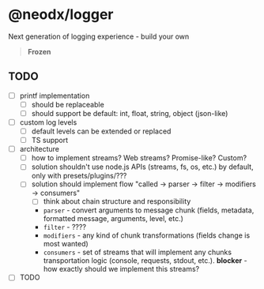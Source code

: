 # @neodx/logger

Next generation of logging experience - build your own

> **Frozen**

## TODO

- [ ] printf implementation
  - [ ] should be replaceable
  - [ ] should support be default: int, float, string, object (json-like)
- [ ] custom log levels
  - [ ] default levels can be extended or replaced
  - [ ] TS support
- [ ] architecture
  - [ ] how to implement streams? Web streams? Promise-like? Custom?
  - [ ] solution shouldn't use node.js APIs (streams, fs, os, etc.) by default, only with presets/plugins/???
  - [ ] solution should implement flow "called -> parser -> filter -> modifiers -> consumers"
    - [ ] think about chain structure and responsibility
    - `parser` - convert arguments to message chunk (fields, metadata, formatted message, arguments, level, etc.)
    - `filter` - ????
    - `modifiers` - any kind of chunk transformations (fields change is most wanted)
    - `consumers` - set of streams that will implement any chunks transportation logic (console, requests, stdout, etc.).
      **blocker** - how exactly should we implement this streams?
- [ ] TODO
